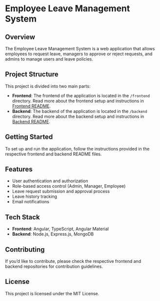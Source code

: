 # Employee Leave Management System

## Overview
The Employee Leave Management System is a web application that allows employees to request leave, managers to approve or reject requests, and admins to manage users and leave policies.

## Project Structure
This project is divided into two main parts:

- **Frontend**: The frontend of the application is located in the `/frontend` directory. Read more about the frontend setup and instructions in [Frontend README](./frontend/readme.md).
- **Backend**: The backend of the application is located in the `/backend` directory. Read more about the backend setup and instructions in [Backend README](./backend/readme.md).

## Getting Started
To set up and run the application, follow the instructions provided in the respective frontend and backend README files.

## Features
- User authentication and authorization
- Role-based access control (Admin, Manager, Employee)
- Leave request submission and approval process
- Leave history tracking
- Email notifications

## Tech Stack
- **Frontend**: Angular, TypeScript, Angular Material
- **Backend**: Node.js, Express.js, MongoDB

## Contributing
If you’d like to contribute, please check the respective frontend and backend repositories for contribution guidelines.

## License
This project is licensed under the MIT License.